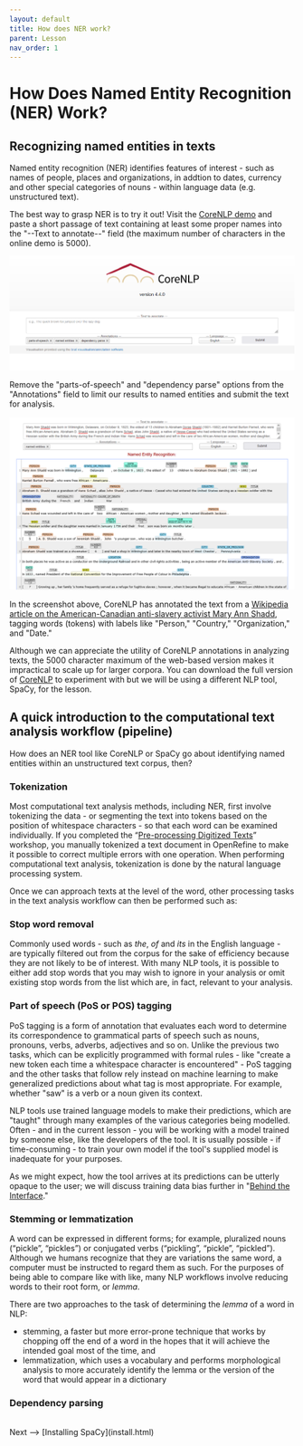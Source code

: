 ```yaml
---
layout: default
title: How does NER work?
parent: Lesson
nav_order: 1
---
```


# How Does Named Entity Recognition (NER) Work?

## Recognizing named entities in texts

Named entity recognition (NER) identifies features of interest - such as names of people, places and organizations, in addtion to dates, currency and other special categories of nouns - within language data (e.g. unstructured text).

The best way to grasp NER is to try it out! Visit the [CoreNLP demo](https://corenlp.run/) and paste a short passage of text containing at least some proper names into the "--Text to annotate--" field (the maximum number of characters in the online demo is 5000).

![](assets/img/coreNLP-interface.png)

Remove the "parts-of-speech" and "dependency parse" options from the "Annotations" field to limit our results to named entities and submit the text for analysis.

![](assets/img/coreNLP-ner.png)

In the screenshot above, CoreNLP has annotated the text from a [Wikipedia article on the American-Canadian anti-slavery activist Mary Ann Shadd](https://en.wikipedia.org/wiki/Mary_Ann_Shadd), tagging words (tokens) with labels like "Person," "Country," "Organization," and "Date." 

Although we can appreciate the utility of CoreNLP annotations in analyzing texts, the 5000 character maximum of the web-based version makes it impractical to scale up for larger corpora. You can download the full version of [CoreNLP](https://stanfordnlp.github.io/CoreNLP/) to experiment with but we will be using a different NLP tool, SpaCy, for the lesson.

## A quick introduction to the computational text analysis workflow (pipeline)

How does an NER tool like CoreNLP or SpaCy go about identifying named entities within an unstructured text corpus, then?

### Tokenization

Most computational text analysis methods, including NER, first involve tokenizing the data - or segmenting the text into tokens based on the position of whitespace characters - so that each word can be examined individually. If you completed the “[Pre-processing Digitized Texts](https://scds.github.io/text-analysis-1)” workshop, you manually tokenized a text document in OpenRefine to make it possible to correct multiple errors with one operation. When performing computational text analysis, tokenization is done by the natural language processing system.

Once we can approach texts at the level of the word, other processing tasks in the text analysis workflow can then be performed such as:

### Stop word removal

Commonly used words - such as *the*, *of* and *its* in the English language - are typically filtered out from the corpus for the sake of efficiency because they are not likely to be of interest. With many NLP tools, it is possible to either add stop words that you may wish to ignore in your analysis or omit existing stop words from the list which are, in fact, relevant to your analysis.

### Part of speech (PoS or POS) tagging

PoS tagging is a form of annotation that evaluates each word to determine its correspondence to grammatical parts of speech such as nouns, pronouns, verbs, adverbs, adjectives and so on. Unlike the previous two tasks, which can be explicitly programmed with formal rules - like "create a new token each time a whitespace character is encountered" - PoS tagging and the other tasks that follow rely instead on machine learning to make generalized predictions about what tag is most appropriate. For example, whether "saw" is a verb or a noun given its context. 

NLP tools use trained language models to make their predictions, which are "taught" through many examples of the various categories being modelled. Often - and in the current lesson - you will be working with a model trained by someone else, like the developers of the tool. It is usually possible - if time-consuming - to train your own model if the tool's supplied model is inadequate for your purposes. 

As we might expect, how the tool arrives at its predictions can be utterly opaque to the user; we will discuss training data bias further in "[Behind the Interface](behind.html)." 

### Stemming or lemmatization

A word can be expressed in different forms; for example, pluralized nouns (“pickle”, “pickles”) or conjugated verbs (“pickling”, “pickle”, “pickled”). Although we humans recognize that they are variations the same word, a computer must be instructed to regard them as such. For the purposes of being able to compare like with like, many NLP workflows involve reducing words to their root form, or *lemma*.

There are two approaches to the task of determining the *lemma* of a word in NLP:
* stemming, a faster but more error-prone technique that works by chopping off the end of a word in the hopes that it will achieve the intended goal most of the time, and
* lemmatization, which uses a vocabulary and performs morphological analysis to more accurately identify the lemma or the version of the word that would appear in a dictionary



### Dependency parsing



<br />
Next --> [Installing SpaCy](install.html)
